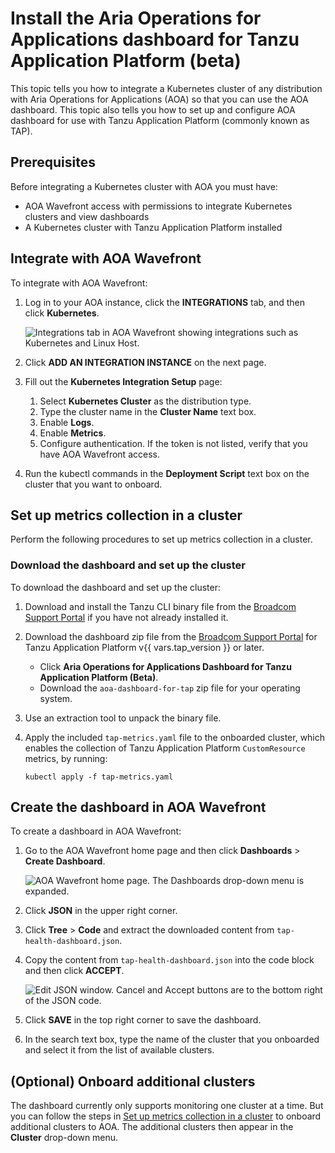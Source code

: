 # Install the Aria Operations for Applications dashboard for Tanzu Application Platform (beta)

This topic tells you how to integrate a Kubernetes cluster of any distribution with Aria Operations
for Applications (AOA) so that you can use the AOA dashboard. This topic also tells you how to set
up and configure AOA dashboard for use with Tanzu Application Platform (commonly known as TAP).

## <a id="prereqs"></a> Prerequisites

Before integrating a Kubernetes cluster with AOA you must have:

- AOA Wavefront access with permissions to integrate Kubernetes clusters and view dashboards
- A Kubernetes cluster with Tanzu Application Platform installed

## <a id="integrate"></a> Integrate with AOA Wavefront

To integrate with AOA Wavefront:

1. Log in to your AOA instance, click the **INTEGRATIONS** tab, and then click **Kubernetes**.

   ![Integrations tab in AOA Wavefront showing integrations such as Kubernetes and Linux Host.](images/aoa-available-integrations.png)

2. Click **ADD AN INTEGRATION INSTANCE** on the next page.

3. Fill out the **Kubernetes Integration Setup** page:

   1. Select **Kubernetes Cluster** as the distribution type.
   2. Type the cluster name in the **Cluster Name** text box.
   3. Enable **Logs**.
   4. Enable **Metrics**.
   5. Configure authentication. If the token is not listed, verify that you have AOA Wavefront access.

4. Run the kubectl commands in the **Deployment Script** text box on the cluster that you want to
   onboard.

## <a id="set-up-metrics"></a> Set up metrics collection in a cluster

Perform the following procedures to set up metrics collection in a cluster.

### <a id="dl-the-dashboard"></a> Download the dashboard and set up the cluster

To download the dashboard and set up the cluster:

1. Download and install the Tanzu CLI binary file from the
   [Broadcom Support Portal](https://support.broadcom.com/group/ecx/productdownloads?subfamily=VMware+Tanzu+Application+Platform+(TAP))
   if you have not already installed it.

2. Download the dashboard zip file from the
   [Broadcom Support Portal](https://support.broadcom.com/group/ecx/productdownloads?subfamily=VMware+Tanzu+Application+Platform+(TAP))
   for Tanzu Application Platform v{{ vars.tap_version }} or later.

   - Click **Aria Operations for Applications Dashboard for Tanzu Application Platform (Beta)**.
   - Download the `aoa-dashboard-for-tap` zip file for your operating system.

3. Use an extraction tool to unpack the binary file.

4. Apply the included `tap-metrics.yaml` file to the onboarded cluster, which enables the collection
   of Tanzu Application Platform `CustomResource` metrics, by running:

   ```console
   kubectl apply -f tap-metrics.yaml
   ```

## <a id="create-the-dashboard"></a> Create the dashboard in AOA Wavefront

To create a dashboard in AOA Wavefront:

1. Go to the AOA Wavefront home page and then click **Dashboards** > **Create Dashboard**.

   ![AOA Wavefront home page. The Dashboards drop-down menu is expanded.](images/aoa-creating-dashboard.png)

2. Click **JSON** in the upper right corner.

3. Click **Tree** > **Code** and extract the downloaded content from `tap-health-dashboard.json`.

4. Copy the content from `tap-health-dashboard.json` into the code block and then click **ACCEPT**.

   ![Edit JSON window. Cancel and Accept buttons are to the bottom right of the JSON code.](images/aoa-importing-json.png)

5. Click **SAVE** in the top right corner to save the dashboard.

6. In the search text box, type the name of the cluster that you onboarded and select it from the
   list of available clusters.

## <a id="onboard-extra-clusters"></a> (Optional) Onboard additional clusters

The dashboard currently only supports monitoring one cluster at a time. But you can follow the steps
in [Set up metrics collection in a cluster](#set-up-metrics) to onboard additional clusters to AOA.
The additional clusters then appear in the **Cluster** drop-down menu.
